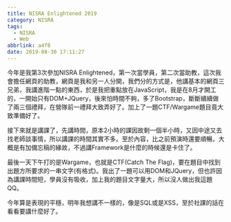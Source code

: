 ```yaml
---
title: NISRA Enlightened 2019
category: NISRA
tags:
  - NISRA
  - Web
abbrlink: a4f8
date: 2019-08-30 17:11:27
---
```

今年是我第3次參加NISRA Enlightened，第一次當學員，第二次當助教，這次我會擔任網頁的助教，網頁是我和另一人分開，我們分的方式是，他講基本的網頁三兄弟，我講進階一點的東西，於是我把重點放在JavaScript，我是在8月才開工的，一開始只有DOM+JQuery，後來怕時間不夠，多了Bootstrap，斷斷續續做了兩三個禮拜，在營隊前一禮拜大致弄好了。加上了一題CTF/Wargame題目竟大致準備好了。

接下來就是講課了，先講時間，原本2小時的課因故剩一個半小時，又因中途又去找老師談事情，所以講課的時間其實不多。至於內容，比之前預演時還要順暢，大概是有加備忘稿的緣故，不過講Framework是什麼的時候還是卡住了。

最後一天下午打的是Wargame，也就是CTF(Catch The Flag)，要在題目中找到出題方所要求的一串文字(有格式)。我出了一題可以用DOM和JQuery，但也許因為講課時間短，學員沒有吸收，加上我的題目文字量大，所以沒人做出我這題QQ。

今年算是表現的平穩，明年我想講不一樣的，像是SQL或是XSS，至於社課的話在看看要講什麼好了。